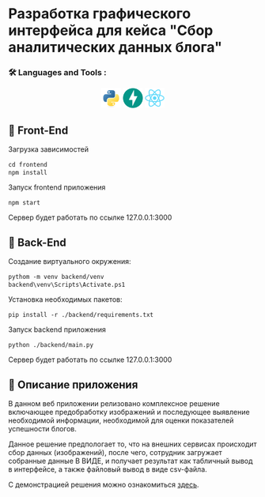 # Разработка графического интерфейса для кейса "Сбор аналитических данных блога"
### :hammer_and_wrench: Languages and Tools :

<div align="center">
  <img src="https://raw.githubusercontent.com/devicons/devicon/1119b9f84c0290e0f0b38982099a2bd027a48bf1/icons/python/python-original.svg" height="40" width="40">
  <img src="https://raw.githubusercontent.com/devicons/devicon/1119b9f84c0290e0f0b38982099a2bd027a48bf1/icons/fastapi/fastapi-original.svg" height="40" width="40">
  <img src="https://raw.githubusercontent.com/devicons/devicon/1119b9f84c0290e0f0b38982099a2bd027a48bf1/icons/react/react-original.svg" height="40" width="40">
</div>

## :crystal_ball: Front-End
Загрузка зависимостей
```
cd frontend
npm install
```
Запуск frontend приложения
```
npm start
```
Сервер будет работать по ссылке 127.0.0.1:3000
## :hammer: Back-End
Создание виртуального окружения:
```
pythom -m venv backend/venv
backend\venv\Scripts\Activate.ps1
```
Установка необходимых пакетов:
```
pip install -r ./backend/requirements.txt
```
Запуск backend приложения
```
python ./backend/main.py
```
Сервер будет работать по ссылке 127.0.0.1:3000
## :moyai: Описание приложения

В данном веб приложении релизовано комплексное решение включающее предобработку изображений и последующее выявление необходимой информации, необходимой для оценки показателей успешности блогов.

Данное решение предпологает то, что на внешних сервисах происходит сбор данных (изображений), после чего, сотрудник загружает собранные данные В ВИДЕ, и получает результат как табличный вывод в интерфейсе, а также файловый вывод в виде csv-файла.

С демонстрацией решения можно ознакомиться [здесь](https://disk.yandex.ru/d/c_Oi-W0xCIug0g).
